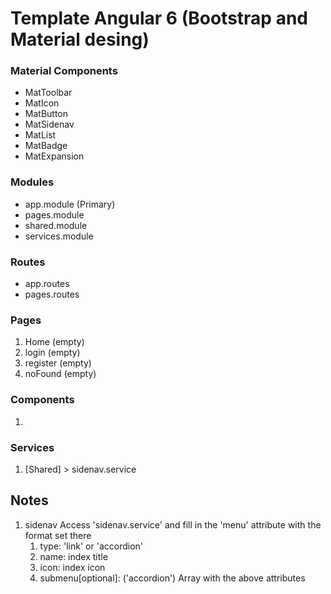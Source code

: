 # Template Angular 6 (Bootstrap and Material desing)

### Material Components
* MatToolbar
* MatIcon
* MatButton
* MatSidenav
* MatList
* MatBadge
* MatExpansion

### Modules
* app.module (Primary)
* pages.module
* shared.module
* services.module

### Routes
* app.routes
* pages.routes

### Pages
1. Home (empty)
2. login (empty)
3. register (empty)
4. noFound (empty)

### Components
1. 

### Services
1. [Shared] > sidenav.service


## Notes

1. sidenav
    Access 'sidenav.service' and fill in the 'menu' attribute with the format set there
    1. type: 'link' or 'accordion'
    2. name: index title
    3. icon: index icon
    4. submenu[optional]: ('accordion') Array with the above attributes




